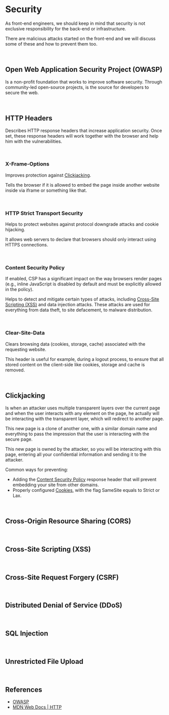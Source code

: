 # Security

As front-end engineers, we should keep in mind that security is not exclusive responsibility for the back-end or infrastructure.

There are malicious attacks started on the front-end and we will discuss some of these and how to prevent them too.

<br>

## Open Web Application Security Project (OWASP)

Is a non-profit foundation that works to improve software security. Through community-led open-source projects, is the source for developers to secure the web.

<br>

## HTTP Headers

Describes HTTP response headers that increase application security. Once set, these response headers will work together with the browser and help him with the vulnerabilities.

<br>

### X-Frame-Options

Improves protection against [Clickjacking](#clickjacking).

Tells the browser if it is allowed to embed the page inside another website inside via iframe or something like that.

<br>

### HTTP Strict Transport Security

Helps to protect websites against protocol downgrade attacks and cookie hijacking.

It allows web servers to declare that browsers should only interact using HTTPS connections.

<br>

### Content Security Policy

If enabled, CSP has a significant impact on the way browsers render pages (e.g., inline JavaScript is disabled by default and must be explicitly allowed in the policy).

Helps to detect and mitigate certain types of attacks, including [Cross-Site Scripting (XSS)](#cross-site-scripting-xss) and data injection attacks. These attacks are used for everything from data theft, to site defacement, to malware distribution.

<br>

### Clear-Site-Data

Clears browsing data (cookies, storage, cache) associated with the requesting website.

This header is useful for example, during a logout process, to ensure that all stored content on the client-side like cookies, storage and cache is removed.

<br>

## Clickjacking

Is when an attacker uses multiple transparent layers over the current page and when the user interacts with any element on the page, he actually will be interacting with the transparent layer, which will redirect to another page.

This new page is a clone of another one, with a similar domain name and everything to pass the impression that the user is interacting with the secure page.

This new page is owned by the attacker, so you will be interacting with this page, entering all your confidential information and sending it to the attacker.

Common ways for preventing:

- Adding the [Content Security Policy](#content-security-policy) response header that will prevent embedding your site from other domains.
- Properly configured [Cookies](../localstorage-sessionstorage-cookies/README.md#cookies), with the flag SameSite equals to Strict or Lax.

<br>

## Cross-Origin Resource Sharing (CORS)

<br>

## Cross-Site Scripting (XSS)

<br>

## Cross-Site Request Forgery (CSRF)

<br>

## Distributed Denial of Service (DDoS)

<br>

## SQL Injection

<br>

## Unrestricted File Upload

<br>

## References

- [OWASP](https://owasp.org/)
- [MDN Web Docs | HTTP](https://developer.mozilla.org/en-US/docs/Web/HTTP)
